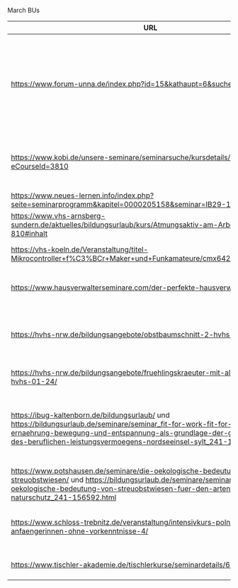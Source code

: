 March BUs

| URL         | Topic     | Location | Notes | 
|--------------|-----------|------------|--------------|
| https://www.forum-unna.de/index.php?id=15&kathaupt=6&suchesetzen=true | Reise      | folgende Orte möglich: Danzig, Dresden, Helgoland, Borkum, Hooge Wattenmeer, Langeoog, Spiekeroog, Sylt, Rügen, Bregenzerwald, Hamburg        | ... |
| https://www.kobi.de/unsere-seminare/seminarsuche/kursdetails/index.shtml?eCourseId=3810      | Resilienztraining hinterm Deich – Mehr Widerstandskraft und Gelassenheit im Beruf  | Langeoog      | ... |
|https://www.neues-lernen.info/index.php?seite=seminarprogramm&kapitel=0000205158&seminar=IB29-110|Aufbruch zu neuen Wegen. Wandernd.|Köln|...|
|https://www.vhs-arnsberg-sundern.de/aktuelles/bildungsurlaub/kurs/Atmungsaktiv-am-Arbeitsplatz/AA301-810#inhalt|Atmungsaktiv am Arbeitsplatz|Arnsberg/Sundern|...|
|https://vhs-koeln.de/Veranstaltung/titel-Mikrocontroller+f%C3%BCr+Maker+und+Funkamateure/cmx6424536ddf9b3.html| Mikrocontroller für Maker und Funkamateure |Köln|...|
|https://www.hausverwalterseminare.com/der-perfekte-hausverwalter/|Power-Seminar "Der perfekte Hausverwalter" (Level 1)|Alzenau|...|
|https://hvhs-nrw.de/bildungsangebote/obstbaumschnitt-2-hvhs-62-24/|Von Obstbaumschnitt, Beerenpflege und anderen Frücht(ch)en (HVHS 62/24)|59387 Ascheberg|...|
|https://hvhs-nrw.de/bildungsangebote/fruehlingskraeuter-mit-allen-sinnen-hvhs-01-24/|Frühlingskräuter mit allen Sinnen! (HVHS 01/24)|46499 Hamminkeln |...|
|https://ibug-kaltenborn.de/bildungsurlaub/ und https://bildungsurlaub.de/seminare/seminar_fit-for-work-fit-for-life-ernaehrung-bewegung-und-entspannung-als-grundlage-der-gesundheit-und-des-beruflichen-leistungsvermoegens-nordseeinsel-sylt_241-156044.html|fit for work – fit for life:Ernährung, Bewegung und Entspannung als Grundlagen der Gesundheit und des beruflichen Leistungsvermögens|Sylt|...|
|https://www.potshausen.de/seminare/die-oekologische-bedeutung-von-streuobstwiesen/ und https://bildungsurlaub.de/seminare/seminar_die-oekologische-bedeutung-von-streuobstwiesen-fuer-den-arten-und-naturschutz_241-156592.html|Die ökologische Bedeutung von Streuobstwiesen|Ostfriesland -- Potshauser Str. 20, 26842 Ostrhauderfehn|...|
|https://www.schloss-trebnitz.de/veranstaltung/intensivkurs-polnisch-fuer-anfaengerinnen-ohne-vorkenntnisse-4/|Intensivkurs Polnisch für Anfänger*innen (ohne Vorkenntnisse)|Schloss Trebnitz (ca 60 km von Berlin)|...|
|https://www.tischler-akademie.de/tischlerkurse/seminardetails/626.html|Bildungsurlaub Kompaktkurs Tischlern BU9 |Hamburg Altona|...|
